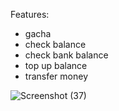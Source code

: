 Features:
- gacha
- check balance
- check bank balance
- top up balance
- transfer money

![Screenshot (37)](https://github.com/user-attachments/assets/4c5c14bb-c5a8-45e4-a12f-3262e7244b71)
